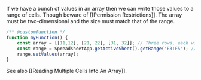 If we have a bunch of values in an array then we can write those values to a range of cells.
Though beware of [[Permission Restrictions]].
The array must be two-dimensional and the size must match that of the range.


```js
/** @customfunction */
function myFunction() {
	const array = [[11,12], [21, 22], [31, 32]]; // Three rows, each with two column.
	const range = SpreadsheetApp.getActiveSheet().getRange("E3:F5"); // Three rows (3, 4, 5), each with two columns (E, F).
	range.setValues(array);
}
```

See also [[Reading Multiple Cells Into An Array]].